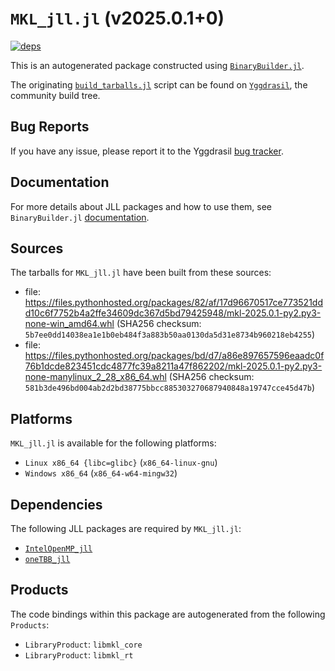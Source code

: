 # `MKL_jll.jl` (v2025.0.1+0)

[![deps](https://juliahub.com/docs/MKL_jll/deps.svg)](https://juliahub.com/ui/Packages/General/MKL_jll/)

This is an autogenerated package constructed using [`BinaryBuilder.jl`](https://github.com/JuliaPackaging/BinaryBuilder.jl).

The originating [`build_tarballs.jl`](https://github.com/JuliaPackaging/Yggdrasil/blob/cf915a0b6b8e8e21f0ae7a9066b136beedb07d73/M/MKL/build_tarballs.jl) script can be found on [`Yggdrasil`](https://github.com/JuliaPackaging/Yggdrasil/), the community build tree.

## Bug Reports

If you have any issue, please report it to the Yggdrasil [bug tracker](https://github.com/JuliaPackaging/Yggdrasil/issues).

## Documentation

For more details about JLL packages and how to use them, see `BinaryBuilder.jl` [documentation](https://docs.binarybuilder.org/stable/jll/).

## Sources

The tarballs for `MKL_jll.jl` have been built from these sources:

* file: https://files.pythonhosted.org/packages/82/af/17d96670517ce773521ddd10c6f7752b4a2ffe34609dc367d5bd79425948/mkl-2025.0.1-py2.py3-none-win_amd64.whl (SHA256 checksum: `5b7ee0dd14038ea1e1b0eb484f3a883b50aa0130da5d31e8734b960218eb4255`)
* file: https://files.pythonhosted.org/packages/bd/d7/a86e897657596eaadc0f76b1dcde823451cdc4877fc39a8211a47f862202/mkl-2025.0.1-py2.py3-none-manylinux_2_28_x86_64.whl (SHA256 checksum: `581b3de496bd004ab2d2bd38775bbcc885303270687940848a19747cce45d47b`)

## Platforms

`MKL_jll.jl` is available for the following platforms:

* `Linux x86_64 {libc=glibc}` (`x86_64-linux-gnu`)
* `Windows x86_64` (`x86_64-w64-mingw32`)

## Dependencies

The following JLL packages are required by `MKL_jll.jl`:

* [`IntelOpenMP_jll`](https://github.com/JuliaBinaryWrappers/IntelOpenMP_jll.jl)
* [`oneTBB_jll`](https://github.com/JuliaBinaryWrappers/oneTBB_jll.jl)

## Products

The code bindings within this package are autogenerated from the following `Products`:

* `LibraryProduct`: `libmkl_core`
* `LibraryProduct`: `libmkl_rt`
